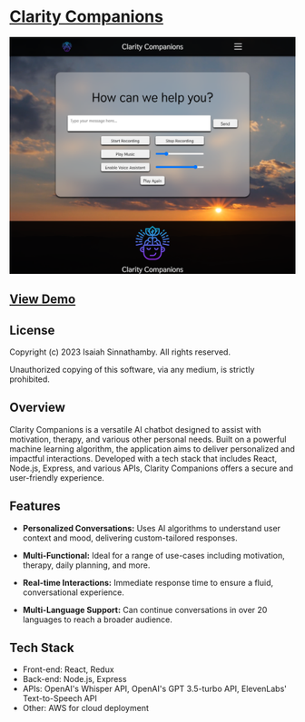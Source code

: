 <h1><a href="https://www.loom.com/share/10bb895f0dea423282287bbd2b42f176?sid=b47bc7ff-5bdb-41e7-9d23-12efda8c9480" target="_blank">Clarity Companions</a></h1>

![Alt text](image.png)

<h2><a href="https://www.loom.com/share/10bb895f0dea423282287bbd2b42f176?sid=b47bc7ff-5bdb-41e7-9d23-12efda8c9480" target="_blank">View Demo</a></h2>

## License

Copyright (c) 2023 Isaiah Sinnathamby. All rights reserved.

Unauthorized copying of this software, via any medium, is strictly prohibited.

## Overview

Clarity Companions is a versatile AI chatbot designed to assist with motivation, therapy, and various other personal needs. Built on a powerful machine learning algorithm, the application aims to deliver personalized and impactful interactions. Developed with a tech stack that includes React, Node.js, Express, and various APIs, Clarity Companions offers a secure and user-friendly experience.

## Features

- **Personalized Conversations:** Uses AI algorithms to understand user context and mood, delivering custom-tailored responses.
  
- **Multi-Functional:** Ideal for a range of use-cases including motivation, therapy, daily planning, and more.

- **Real-time Interactions:** Immediate response time to ensure a fluid, conversational experience.
  
<!-- - **Data Security:** Advanced encryption methods to ensure user data remains confidential. -->
  
<!-- - **User Analytics:** In-app analytics to track interaction history and user engagement. -->
  
- **Multi-Language Support:** Can continue conversations in over 20 languages to reach a broader audience.

## Tech Stack

- Front-end: React, Redux
- Back-end: Node.js, Express
- APIs: OpenAI's Whisper API, OpenAI's GPT 3.5-turbo API, ElevenLabs' Text-to-Speech API
- Other: AWS for cloud deployment